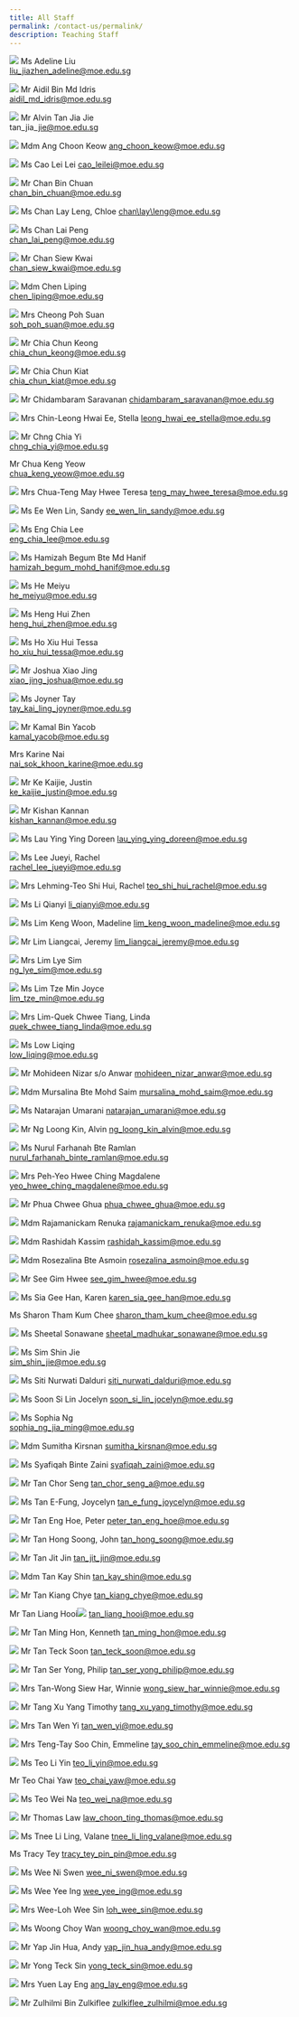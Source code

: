 ```yaml
---
title: All Staff
permalink: /contact-us/permalink/
description: Teaching Staff
---
```

![](/images/Ms%20Liu%20Jiazhen%20Adeline.jpg)
Ms Adeline Liu  
[liu\_jiazhen\_adeline@moe.edu.sg](mailto:liu_jiazhen_adeline@moe.edu.sg)


![](/images/Mr%20Aidil%20Bin%20Md%20Idris.jpeg)
Mr Aidil Bin Md Idris      
 [aidil\_md\_idris@moe.edu.sg](mailto:aidil_md_idris@moe.edu.sg)

![](/images/Alvin%20Tan.jpeg)
Mr Alvin Tan Jia Jie     
tan\_jia\_jie@moe.edu.sg

![](/images/Mdm%20Ang%20Choon%20Keow.jpeg)
Mdm Ang Choon Keow [ang\_choon\_keow@moe.edu.sg](mailto:ang_choon_keow@moe.edu.sg)


![](/images/CAOLEILEI.jpeg)
Ms Cao Lei Lei                                                                                                       [cao\_leilei@moe.edu.sg](mailto:cao_leilei@moe.edu.sg)

![](/images/mr%20chan%20bin%20chuan.jpeg)
Mr Chan Bin Chuan                          
[chan\_bin\_chuan@moe.edu.sg](mailto:chan_bin_chuan@moe.edu.sg)


![](/images/Ms%20Chan%20Lay%20Leng.jpeg)
Ms Chan Lay Leng, Chloe
[chan\lay\leng@moe.edu.sg](mailto:chanlayleng@moe.edu.sg)

![](/images/ms%20chan%20lai%20peng.jpeg)
Ms Chan Lai Peng  
[chan\_lai\_peng@moe.edu.sg](mailto:chan_lai_peng@moe.edu.sg)

![](/images/Mr%20Chan%20Siew%20Kwai.jpeg)
Mr Chan Siew Kwai            
[chan\_siew\_kwai@moe.edu.sg](mailto:chan_siew_kwai@moe.edu.sg)

![](/images/Mdm%20Chen%20Liping.jpeg)
Mdm Chen Liping  
[chen\_liping@moe.edu.sg](mailto:chen_liping@moe.edu.sg)

![](/images/Mrs%20Cheong%20Poh%20Suan.jpeg)
Mrs Cheong Poh Suan   
[soh\_poh\_suan@moe.edu.sg](mailto:soh_poh_suan@moe.edu.sg)

![](/images/Mr%20Chia%20Chun%20Keong.jpeg)
Mr Chia Chun Keong  
[chia\_chun\_keong@moe.edu.sg](mailto:chia_chun_keong@moe.edu.sg)

![](/images/Mr%20Chia%20Chun%20Kiat.jpeg)
Mr Chia Chun Kiat   
[chia\_chun\_kiat@moe.edu.sg](mailto:chia_chun_kiat@moe.edu.sg)

![](/images/Mr%20Chidambaram%20Saravanan.jpeg)
Mr Chidambaram Saravanan 
[chidambaram\_saravanan@moe.edu.sg](mailto:chidambaram_saravanan@moe.edu.sg)

![](/images/Mrs%20Chin%20Leong%20Hwai%20Ee%20Stella.jpeg)
Mrs Chin-Leong Hwai Ee, Stella 
[leong\_hwai\_ee\_stella@moe.edu.sg](mailto:leong_hwai_ee_stella@moe.edu.sg)

![](/images/mr%20chng%20chia%20yii.jpeg)
Mr Chng Chia Yi    
[chng\_chia\_yi@moe.edu.sg](mailto:chng_chia_yi@moe.edu.sg)


Mr Chua Keng Yeow  
[chua\_keng\_yeow@moe.edu.sg](mailto:chua_keng_yeow@moe.edu.sg)

![](/images/Mrs%20Chua%20Teng%20May%20Hwee%20Teresa.jpeg)
Mrs Chua-Teng May Hwee Teresa
[teng\_may\_hwee\_teresa@moe.edu.sg](mailto:teng_may_hwee_teresa@moe.edu.sg)

![](/images/ms%20sandy%20ee.jpeg)
Ms Ee Wen Lin, Sandy 
[ee\_wen\_lin\_sandy@moe.edu.sg](mailto:ee_wen_lin_sandy@moe.edu.sg)

![](/images/Ms%20Eng%20Chia%20Lee.jpeg)
Ms Eng Chia Lee    
[eng\_chia\_lee@moe.edu.sg](mailto:eng_chia_lee@moe.edu.sg)

![](/images/Ms%20Hamizah%20Begum%20Bte%20Md%20Hanif.jpeg)
Ms Hamizah Begum Bte Md Hanif 
[hamizah\_begum\_mohd\_hanif@moe.edu.sg](mailto:hamizah_begum_mohd_hanif@moe.edu.sg)

![](/images/Ms%20He%20Meiyu.jpeg)
Ms He Meiyu        
[he\_meiyu@moe.edu.sg](mailto:he_meiyu@moe.edu.sg)

![](/images/Ms%20Heng%20Hui%20Zhen.jpeg)
Ms Heng Hui Zhen    
[heng\_hui\_zhen@moe.edu.sg](mailto:heng_hui_zhen@moe.edu.sg)

![](/images/Ms%20Ho%20Xiu%20Hui,%20Tessa.jpg)
Ms Ho Xiu Hui Tessa   
[ho\_xiu\_hui\_tessa@moe.edu.sg](mailto:ho_xiu_hui_tessa@moe.edu.sg)

![](/images/Mr%20Xiao%20Jing%20Joshua.jpg)
Mr Joshua Xiao Jing       
[xiao\_jing\_joshua@moe.edu.sg](mailto:xiao_jing_joshua@moe.edu.sg)

![](/images/ms%20joyner%20tay%20kai%20ling.jpeg)
Ms Joyner Tay        
[tay\_kai\_ling\_joyner@moe.edu.sg](mailto:tay_kai_ling_joyner@moe.edu.sg)

![](/images/Mr%20Kamal%20Bin%20Yacob.jpeg)
Mr Kamal Bin Yacob   
[kamal\_yacob@moe.edu.sg](mailto:kamal_yacob@moe.edu.sg)

Mrs Karine Nai  
nai_sok_khoon_karine@moe.edu.sg

![](/images/Mr%20Ke%20Kaijie%20Justin.jpeg)
Mr Ke Kaijie, Justin   
[ke\_kaijie\_justin@moe.edu.sg](mailto:ke_kaijie_justin@moe.edu.sg)

![](/images/Kishan%20School%20Website.jpeg)
Mr Kishan Kannan  
[kishan\_kannan@moe.edu.sg](mailto:kishan_kannan@moe.edu.sg)

![](/images/Doreen.png)
Ms Lau Ying Ying Doreen
[lau\_ying\_ying\_doreen@moe.edu.sg](mailto:lau_ying_ying_doreen@moe.edu.sg)

![](/images/miss%20rachel%20lee%20jueyi.jpeg)
Ms Lee Jueyi, Rachel    
[rachel\_lee\_jueyi@moe.edu.sg](mailto:rachel_lee_jueyi@moe.edu.sg)

![](/images/Mrs%20Lehming%20Teo%20Shi%20Hui%20Rachel.jpeg)
Mrs Lehming-Teo Shi Hui, Rachel
[teo\_shi\_hui\_rachel@moe.edu.sg](mailto:teo_shi_hui_rachel@moe.edu.sg)

![](/images/Ms%20Li%20Qianyi.jpeg)
Ms Li Qianyi
li_qianyi@moe.edu.sg

![](/images/Ms%20Lim%20Keng%20Woon%20Madeline.jpeg)
Ms Lim Keng Woon, Madeline
lim_keng_woon_madeline@moe.edu.sg

![](/images/Mr%20Jeremy.jpeg)
Mr Lim Liangcai, Jeremy
lim_liangcai_jeremy@moe.edu.sg
 
![](/images/mrs%20ng%20lye%20sim.jpeg)
Mrs Lim Lye Sim  
ng_lye_sim@moe.edu.sg 
 
![](/images/ms%20lim%20tze%20min%20joyce_1.jpeg)
Ms Lim Tze Min Joyce    
lim_tze_min@moe.edu.sg


![](/images/Mrs%20Lim%20Quek%20Chwee%20Tiang%20Linda.jpeg)
Mrs Lim-Quek Chwee Tiang, Linda
quek_chwee_tiang_linda@moe.edu.sg

![](/images/Ms%20Low%20Li%20Qing.jpg)
Ms Low Liqing    
low_liqing@moe.edu.sg

![](/images/Mr%20Mohideeen%20Nizar.jpeg)
Mr Mohideen Nizar s/o Anwar
mohideen_nizar_anwar@moe.edu.sg
 
 ![](/images/Mdm%20Mursalina.jpeg)
Mdm Mursalina Bte Mohd Saim
mursalina_mohd_saim@moe.edu.sg

![](/images/Mdm%20Natarajan%20Umarani%20(Teacher).jpg)
Ms Natarajan Umarani 
natarajan_umarani@moe.edu.sg

![](/images/Mr%20Ng%20Loong%20Kin,%20Alvin.jpg)
Mr Ng Loong Kin, Alvin
ng_loong_kin_alvin@moe.edu.sg

![](/images/Ms%20Nurul%20Farhanah%20Bte%20Ramlan.jpg)
Ms Nurul Farhanah Bte Ramlan
nurul_farhanah_binte_ramlan@moe.edu.sg

![](/images/Mrs%20Peh%20Yeo%20Hwee%20Ching%20Magdelene.jpeg)
Mrs Peh-Yeo Hwee Ching Magdalene
yeo_hwee_ching_magdalene@moe.edu.sg

![](/images/mr%20phua%20chwee%20ghua.jpeg)
Mr Phua Chwee Ghua
phua_chwee_ghua@moe.edu.sg 

![](/images/Mdm%20Rajamanickam.jpeg)
Mdm Rajamanickam Renuka
rajamanickam_renuka@moe.edu.sg

![](/images/Mdm%20Rashidah%20Kassim.jpeg)
Mdm Rashidah Kassim
rashidah_kassim@moe.edu.sg

![](/images/Mdm%20Rosezalina.jpeg)
Mdm Rosezalina Bte Asmoin
rosezalina_asmoin@moe.edu.sg

![](/images/Mr%20See%20Gim%20Hwee%20(1).jpg)
Mr See Gim Hwee
see_gim_hwee@moe.edu.sg 

![](/images/Ms%20Sia%20Gee%20Han.jpeg)
Ms Sia Gee Han, Karen
karen_sia_gee_han@moe.edu.sg


Ms Sharon Tham Kum Chee
sharon_tham_kum_chee@moe.edu.sg

![](/images/Mdm%20Sheetal%20Sonawane.jpeg)
Ms Sheetal Sonawane
sheetal_madhukar_sonawane@moe.edu.sg

![](/images/Ms%20Sim%20Shin%20Jie.jpg)
Ms Sim Shin Jie    
sim_shin_jie@moe.edu.sg

![](/images/ms%20siti%20nurwati%20dalduri.jpeg)
Ms Siti Nurwati Dalduri
siti_nurwati_dalduri@moe.edu.sg 

![](/images/Ms%20Soon%20Si%20Lin%20Jocelyn%20(Teacher).png)
Ms Soon Si Lin Jocelyn
soon_si_lin_jocelyn@moe.edu.sg 

![](/images/Ms%20Sophia%20Ng%20Jia%20Ming.jpg)
Ms Sophia Ng    
sophia_ng_jia_ming@moe.edu.sg

![](/images/Ms%20Sumitha.jpeg)
Mdm Sumitha Kirsnan
sumitha_kirsnan@moe.edu.sg

![](/images/Ms%20Syafiqah%20Binte%20Zaini.jpg)
Ms Syafiqah Binte Zaini
syafiqah_zaini@moe.edu.sg

![](/images/Mr%20Tan%20Chor%20Seng.jpg)
Mr Tan Chor Seng
tan_chor_seng_a@moe.edu.sg

![](/images/Ms%20Joycelyn.jpeg)
Ms Tan E-Fung, Joycelyn
tan_e_fung_joycelyn@moe.edu.sg

![](/images/Mr%20Peter.jpeg)
Mr Tan Eng Hoe, Peter
peter_tan_eng_hoe@moe.edu.sg

![](/images/Mr%20John.jpeg)
Mr Tan Hong Soong, John
tan_hong_soong@moe.edu.sg

![](/images/mr%20tan%20jit%20jin.jpeg)
Mr Tan Jit Jin
tan_jit_jin@moe.edu.sg

![](/images/ms%20tan%20kay%20shin.jpeg)
Mdm Tan Kay Shin 
tan_kay_shin@moe.edu.sg

![](/images/Mr%20Tan%20Kiang%20Chye.jpeg)
Mr Tan Kiang Chye
tan_kiang_chye@moe.edu.sg

Mr Tan Liang Hooi![](/images/Mr%20Tan%20Liang%20Hooi.jpeg)
tan_liang_hooi@moe.edu.sg

![](/images/kenneth.jpeg)
Mr Tan Ming Hon, Kenneth
tan_ming_hon@moe.edu.sg

![](/images/mr%20tan%20teck%20soon.jpeg)
Mr Tan Teck Soon
tan_teck_soon@moe.edu.sg 

![](/images/Mr%20Tan%20Ser%20Yong.jpeg)
Mr Tan Ser Yong, Philip
tan_ser_yong_philip@moe.edu.sg

![](/images/Mrs%20Tan%20Wong%20Siew%20Har.jpeg)
Mrs Tan-Wong Siew Har, Winnie
wong_siew_har_winnie@moe.edu.sg

![](/images/Timothy.jpeg)
Mr Tang Xu Yang Timothy
tang_xu_yang_timothy@moe.edu.sg

![](/images/Mrs%20Tan%20Wen%20Yi.jpeg)
Mrs Tan Wen Yi
tan_wen_yi@moe.edu.sg

![](/images/Mrs%20Teng%20Tay%20Soo%20Chin.jpeg)
Mrs Teng-Tay Soo Chin, Emmeline
tay_soo_chin_emmeline@moe.edu.sg

![](/images/Ms%20Teo%20Li%20Yin.jpeg)
Ms Teo Li Yin
teo_li_yin@moe.edu.sg


Mr Teo Chai Yaw
teo_chai_yaw@moe.edu.sg

![](/images/Ms%20Teo%20Wei%20Na.jpeg)
Ms Teo Wei Na
teo_wei_na@moe.edu.sg

![](/images/mr%20thomas%20law%20choon%20ting.jpeg)
Mr Thomas Law
law_choon_ting_thomas@moe.edu.sg 

![](/images/Valane%20Passport%20Photo%202.jpeg)
Ms Tnee Li Ling, Valane
tnee_li_ling_valane@moe.edu.sg

Ms Tracy Tey
tracy_tey_pin_pin@moe.edu.sg

![](/images/Ms%20Wee%20Ni%20Swen.jpg)
Ms Wee Ni Swen
wee_ni_swen@moe.edu.sg

![](/images/Ms%20Wee%20Yee%20Ing.jpg)
Ms Wee Yee Ing
wee_yee_ing@moe.edu.sg

![](/images/Mrs%20Wee%20Loh%20Wee%20Sin.jpeg)
Mrs Wee-Loh Wee Sin
loh_wee_sin@moe.edu.sg

![](/images/Ms%20Woong%20Choy%20Wan.jpeg)
Ms Woong Choy Wan
woong_choy_wan@moe.edu.sg

![](/images/Mr%20Andy.jpeg)
Mr Yap Jin Hua, Andy
yap_jin_hua_andy@moe.edu.sg

![](/images/Mr%20Yong%20Teck%20Sin.jpg)
Mr Yong Teck Sin
yong_teck_sin@moe.edu.sg

![](/images/Mrs%20Yuen%20Lay%20Eng.jpeg)
Mrs Yuen Lay Eng
ang_lay_eng@moe.edu.sg 
 
![](/images/Mr%20Zulhilmi%20Bin%20Zulkiflee.jpeg)
Mr Zulhilmi Bin Zulkiflee
zulkiflee_zulhilmi@moe.edu.sg